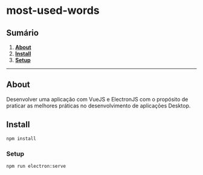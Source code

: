 # most-used-words

## Sumário

1. **[About](#About)**
1. **[Install](#Install)**
2. **[Setup](#Setup)**

---

## About
Desenvolver uma aplicação com VueJS e ElectronJS com o propósito de praticar as melhores práticas no desenvolvimento de aplicações Desktop.

## Install
```
npm install
```

### Setup
```
npm run electron:serve
```
